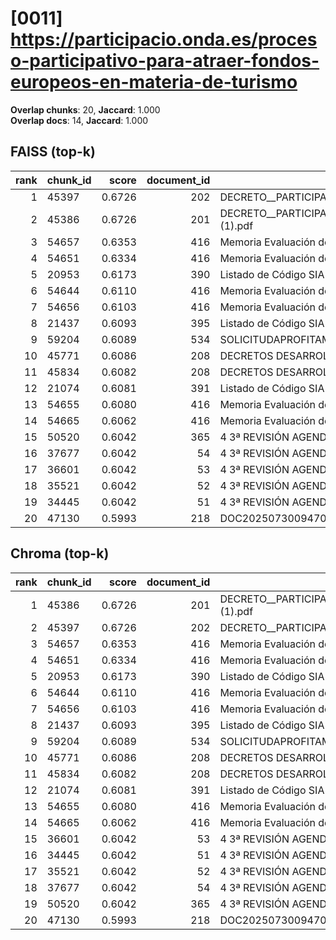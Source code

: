 # [0011] https://participacio.onda.es/proceso-participativo-para-atraer-fondos-europeos-en-materia-de-turismo

**Overlap chunks**: 20, **Jaccard**: 1.000  
**Overlap docs**: 14, **Jaccard**: 1.000

## FAISS (top-k)
rank | chunk_id | score | document_id | title
---:|---|---:|---:|---
1 | 45397 | 0.6726 | 202 | DECRETO__PARTICIPACION_EN_LA_1_CONVOCATORIA_DE_AYUDAS_DEL_PROGRAMA_P2R.pdf
2 | 45386 | 0.6726 | 201 | DECRETO__PARTICIPACION_EN_LA_1_CONVOCATORIA_DE_AYUDAS_DEL_PROGRAMA_P2R (1).pdf
3 | 54657 | 0.6353 | 416 | Memoria Evaluación del proyecto Onda Participa 2022_M.pdf
4 | 54651 | 0.6334 | 416 | Memoria Evaluación del proyecto Onda Participa 2022_M.pdf
5 | 20953 | 0.6173 | 390 | Listado de Código SIA 20250318_1204.csv
6 | 54644 | 0.6110 | 416 | Memoria Evaluación del proyecto Onda Participa 2022_M.pdf
7 | 54656 | 0.6103 | 416 | Memoria Evaluación del proyecto Onda Participa 2022_M.pdf
8 | 21437 | 0.6093 | 395 | Listado de Código SIA 20250526_1735.csv
9 | 59204 | 0.6089 | 534 | SOLICITUDAPROFITAMENTTERRASSA2025.pdf
10 | 45771 | 0.6086 | 208 | DECRETOS DESARROLLO LOCAL1S 2024.PDF
11 | 45834 | 0.6082 | 208 | DECRETOS DESARROLLO LOCAL1S 2024.PDF
12 | 21074 | 0.6081 | 391 | Listado de Código SIA 20250423_1830.csv
13 | 54655 | 0.6080 | 416 | Memoria Evaluación del proyecto Onda Participa 2022_M.pdf
14 | 54665 | 0.6062 | 416 | Memoria Evaluación del proyecto Onda Participa 2022_M.pdf
15 | 50520 | 0.6042 | 365 | 4 3ª REVISIÓN AGENDA URBANA ONDA 2030_VF_infog.pdf
16 | 37677 | 0.6042 | 54 | 4 3ª REVISIÓN AGENDA URBANA ONDA 2030_VF_infog.pdf
17 | 36601 | 0.6042 | 53 | 4 3ª REVISIÓN AGENDA URBANA ONDA 2030_VF_infog (3).pdf
18 | 35521 | 0.6042 | 52 | 4 3ª REVISIÓN AGENDA URBANA ONDA 2030_VF_infog (2).pdf
19 | 34445 | 0.6042 | 51 | 4 3ª REVISIÓN AGENDA URBANA ONDA 2030_VF_infog (1).pdf
20 | 47130 | 0.5993 | 218 | DOC20250730094702ANEXO_I_signed.pdf.pdf

## Chroma (top-k)
rank | chunk_id | score | document_id | title
---:|---|---:|---:|---
1 | 45386 | 0.6726 | 201 | DECRETO__PARTICIPACION_EN_LA_1_CONVOCATORIA_DE_AYUDAS_DEL_PROGRAMA_P2R (1).pdf
2 | 45397 | 0.6726 | 202 | DECRETO__PARTICIPACION_EN_LA_1_CONVOCATORIA_DE_AYUDAS_DEL_PROGRAMA_P2R.pdf
3 | 54657 | 0.6353 | 416 | Memoria Evaluación del proyecto Onda Participa 2022_M.pdf
4 | 54651 | 0.6334 | 416 | Memoria Evaluación del proyecto Onda Participa 2022_M.pdf
5 | 20953 | 0.6173 | 390 | Listado de Código SIA 20250318_1204.csv
6 | 54644 | 0.6110 | 416 | Memoria Evaluación del proyecto Onda Participa 2022_M.pdf
7 | 54656 | 0.6103 | 416 | Memoria Evaluación del proyecto Onda Participa 2022_M.pdf
8 | 21437 | 0.6093 | 395 | Listado de Código SIA 20250526_1735.csv
9 | 59204 | 0.6089 | 534 | SOLICITUDAPROFITAMENTTERRASSA2025.pdf
10 | 45771 | 0.6086 | 208 | DECRETOS DESARROLLO LOCAL1S 2024.PDF
11 | 45834 | 0.6082 | 208 | DECRETOS DESARROLLO LOCAL1S 2024.PDF
12 | 21074 | 0.6081 | 391 | Listado de Código SIA 20250423_1830.csv
13 | 54655 | 0.6080 | 416 | Memoria Evaluación del proyecto Onda Participa 2022_M.pdf
14 | 54665 | 0.6062 | 416 | Memoria Evaluación del proyecto Onda Participa 2022_M.pdf
15 | 36601 | 0.6042 | 53 | 4 3ª REVISIÓN AGENDA URBANA ONDA 2030_VF_infog (3).pdf
16 | 34445 | 0.6042 | 51 | 4 3ª REVISIÓN AGENDA URBANA ONDA 2030_VF_infog (1).pdf
17 | 35521 | 0.6042 | 52 | 4 3ª REVISIÓN AGENDA URBANA ONDA 2030_VF_infog (2).pdf
18 | 37677 | 0.6042 | 54 | 4 3ª REVISIÓN AGENDA URBANA ONDA 2030_VF_infog.pdf
19 | 50520 | 0.6042 | 365 | 4 3ª REVISIÓN AGENDA URBANA ONDA 2030_VF_infog.pdf
20 | 47130 | 0.5993 | 218 | DOC20250730094702ANEXO_I_signed.pdf.pdf
